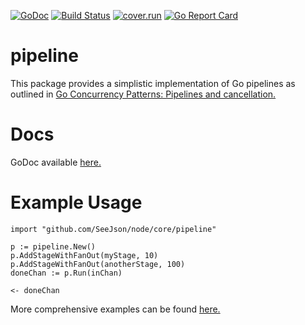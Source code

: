 [![GoDoc](https://godoc.org/github.com/SeeJson/node/core/pipeline?status.svg)](https://godoc.org/github.com/SeeJson/node/core/pipeline)
[![Build Status](https://travis-ci.org/SeeJson/node/core/pipeline.svg?branch=master)](https://travis-ci.org/SeeJson/node/core/pipeline)
[![cover.run](https://cover.run/go/github.com/SeeJson/node/core/pipeline.svg?style=flat&tag=golang-1.10)](https://cover.run/go?tag=golang-1.10&repo=github.com%2Fhyfather%2Fpipeline)
[![Go Report Card](https://goreportcard.com/badge/github.com/SeeJson/node/core/pipeline)](https://goreportcard.com/report/github.com/SeeJson/node/core/pipeline)

# pipeline

This package provides a simplistic implementation of Go pipelines
as outlined in [Go Concurrency Patterns: Pipelines and cancellation.](https://blog.golang.org/pipelines)

# Docs
GoDoc available [here.](https://godoc.org/github.com/SeeJson/node/core/pipeline)

# Example Usage

```
import "github.com/SeeJson/node/core/pipeline"

p := pipeline.New()
p.AddStageWithFanOut(myStage, 10)
p.AddStageWithFanOut(anotherStage, 100)
doneChan := p.Run(inChan)

<- doneChan
```

More comprehensive examples can be found [here.](./examples)
